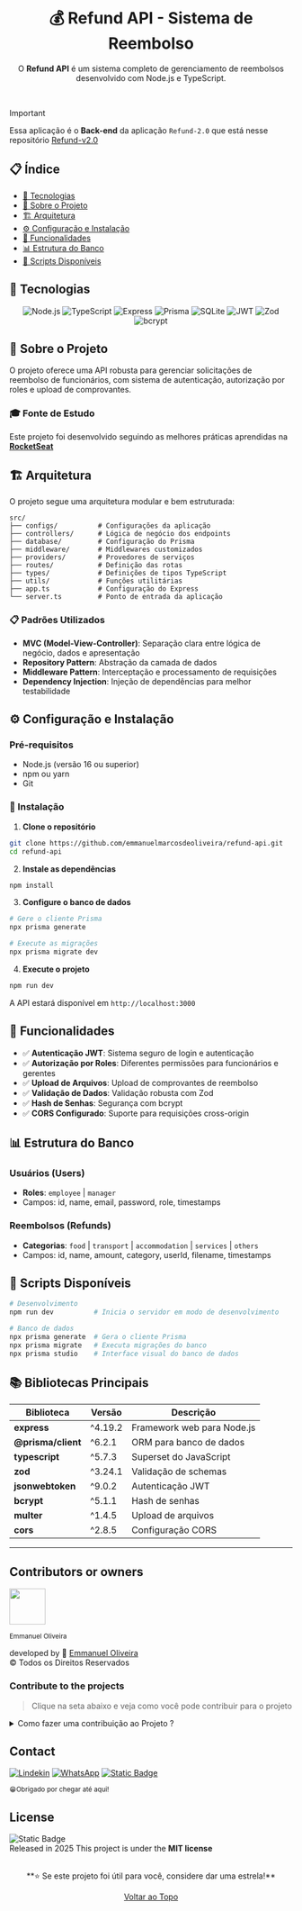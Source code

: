 <div align="center">

 <h1>💰 Refund API - Sistema de Reembolso</h1>
 <p>O <strong>Refund API</strong> é um sistema completo de gerenciamento de reembolsos desenvolvido com Node.js e TypeScript.</p>
</div>

</br>

> [!IMPORTANT]
> Essa aplicação é o **Back-end** da aplicação `Refund-2.0` que está nesse repositório [Refund-v2.0](https://github.com/emmanuelmarcosdeoliveira/refund-v2.0)

## 📋 Índice

- [🚀 Tecnologias](#-tecnologias)
- [📖 Sobre o Projeto](#-sobre-o-projeto)
- [🏗️ Arquitetura](#️-arquitetura)
- [⚙️ Configuração e Instalação](#️-configuração-e-instalação)
- [🎯 Funcionalidades](#-funcionalidades)
- [📊 Estrutura do Banco](#-estrutura-do-banco)
- [🔧 Scripts Disponíveis](#-scripts-disponíveis)

## 🚀 Tecnologias

<div align="center">

![Node.js](https://img.shields.io/badge/Node.js-339933?style=plastic&logo=node.js&logoColor=white)
![TypeScript](https://img.shields.io/badge/TypeScript-007ACC?style=plastic&logo=typescript&logoColor=white)
![Express](https://img.shields.io/badge/Express.js-000000?style=plastic&logo=express&logoColor=white)
![Prisma](https://img.shields.io/badge/Prisma-3982CE?style=plastic&logo=prisma&logoColor=white)
![SQLite](https://img.shields.io/badge/SQLite-003B57?style=plastic&logo=sqlite&logoColor=white)
![JWT](https://img.shields.io/badge/JWT-000000?style=plastic&logo=jsonwebtoken&logoColor=white)
![Zod](https://img.shields.io/badge/Zod-3E67B1?style=plastic&logo=zod&logoColor=white)
![bcrypt](https://img.shields.io/badge/bcrypt-000000?style=plastic&logo=bcrypt&logoColor=white)

</div>

## 📖 Sobre o Projeto

O projeto oferece uma API robusta para gerenciar solicitações de reembolso de funcionários, com sistema de autenticação, autorização por roles e upload de comprovantes.

### 🎓 Fonte de Estudo

Este projeto foi desenvolvido seguindo as melhores práticas aprendidas na **[RocketSeat](https://rocketseat.com.br/)**

## 🏗️ Arquitetura

O projeto segue uma arquitetura modular e bem estruturada:

```
src/
├── configs/          # Configurações da aplicação
├── controllers/      # Lógica de negócio dos endpoints
├── database/         # Configuração do Prisma
├── middleware/       # Middlewares customizados
├── providers/        # Provedores de serviços
├── routes/           # Definição das rotas
├── types/            # Definições de tipos TypeScript
├── utils/            # Funções utilitárias
├── app.ts            # Configuração do Express
└── server.ts         # Ponto de entrada da aplicação
```

### 📋 Padrões Utilizados

- **MVC (Model-View-Controller)**: Separação clara entre lógica de negócio, dados e apresentação
- **Repository Pattern**: Abstração da camada de dados
- **Middleware Pattern**: Interceptação e processamento de requisições
- **Dependency Injection**: Injeção de dependências para melhor testabilidade

## ⚙️ Configuração e Instalação

### Pré-requisitos

- Node.js (versão 16 ou superior)
- npm ou yarn
- Git

### 🚀 Instalação

1. **Clone o repositório**

```bash
git clone https://github.com/emmanuelmarcosdeoliveira/refund-api.git
cd refund-api
```

2. **Instale as dependências**

```bash
npm install
```

3. **Configure o banco de dados**

```bash
# Gere o cliente Prisma
npx prisma generate

# Execute as migrações
npx prisma migrate dev
```

4. **Execute o projeto**

```bash
npm run dev
```

A API estará disponível em `http://localhost:3000`

## 🎯 Funcionalidades

- ✅ **Autenticação JWT**: Sistema seguro de login e autenticação
- ✅ **Autorização por Roles**: Diferentes permissões para funcionários e gerentes
- ✅ **Upload de Arquivos**: Upload de comprovantes de reembolso
- ✅ **Validação de Dados**: Validação robusta com Zod
- ✅ **Hash de Senhas**: Segurança com bcrypt
- ✅ **CORS Configurado**: Suporte para requisições cross-origin

## 📊 Estrutura do Banco

### Usuários (Users)

- **Roles**: `employee` | `manager`
- Campos: id, name, email, password, role, timestamps

### Reembolsos (Refunds)

- **Categorias**: `food` | `transport` | `accommodation` | `services` | `others`
- Campos: id, name, amount, category, userId, filename, timestamps

## 🔧 Scripts Disponíveis

```bash
# Desenvolvimento
npm run dev          # Inicia o servidor em modo de desenvolvimento

# Banco de dados
npx prisma generate  # Gera o cliente Prisma
npx prisma migrate   # Executa migrações do banco
npx prisma studio    # Interface visual do banco de dados
```

## 📚 Bibliotecas Principais

| Biblioteca         | Versão  | Descrição                  |
| ------------------ | ------- | -------------------------- |
| **express**        | ^4.19.2 | Framework web para Node.js |
| **@prisma/client** | ^6.2.1  | ORM para banco de dados    |
| **typescript**     | ^5.7.3  | Superset do JavaScript     |
| **zod**            | ^3.24.1 | Validação de schemas       |
| **jsonwebtoken**   | ^9.0.2  | Autenticação JWT           |
| **bcrypt**         | ^5.1.1  | Hash de senhas             |
| **multer**         | ^1.4.5  | Upload de arquivos         |
| **cors**           | ^2.8.5  | Configuração CORS          |

---

## Contributors or owners

<img height="64px" src="https://res.cloudinary.com/delo0gvyb/image/upload/v1752287431/profile_mjvmdb.png"><br>

<small>Emmanuel Oliveira</small>

developed by 💖 [Emmanuel Oliveira](https://www.linkedin.com/in/oliveira-emmanuel/)<br>
&copy; Todos os Direitos Reservados

### Contribute to the projects

> Clique na seta abaixo e veja como você pode contribuir para o projeto

<details close>
<summary>Como fazer uma contribuição ao Projeto ?</summary>
 - Familiarize-se com a documentação do projeto, que geralmente inclui guias de instalação.<br>
- Explore o código do projeto para entender sua estrutura e funcionamento.
- <br>

**Faça um Fork**

- Crie uma cópia (fork) do repositório original em sua conta do GitHub.<br>

<img alt="Static Badge" src="https://img.shields.io/badge/-path?style=social&logo=git&label=GitHub%20Docs&color=%23000">
<a href="https://docs.github.com/pt/pull-requests/collaborating-with-pull-requests/working-with-forks/fork-a-repo"></a>

**Clone o Repositório**

- Isso criará uma cópia local do projeto, onde você poderá fazer suas modificações.

<img alt="Static Badge" src="https://img.shields.io/badge/-path?style=social&logo=git&label=GitHub%20Docs&color=%23000">
<a href="https://docs.github.com/pt/repositories/creating-and-managing-repositories/cloning-a-repository"></a>

**Crie uma Nova Branch:**

- Crie uma nova branch para isolar suas alterações.<br>
- Isso facilita a organização do seu trabalho e a criação de pull requests.<br>

**Faça as Alterações:**

- Crie funcionalidades, mude estilos ou resolva `bugs` que iram contribuir para a melhoria do Projeto.<br>

**Crie um Pull Request:**

- Inclua uma descrição clara das suas alterações e explique como elas resolvem o problema ou melhoram o projeto.<br>
- Solicitação: Envie um pull request para o repositório original, solicitando que suas alterações sejam incorporadas ao projeto.
  - <br>

**Revise e Responda a Feedback:**

- Colabore: Os mantenedores do projeto podem solicitar alterações ou fornecer feedback sobre o seu código.

</details>

## Contact

[![Lindekin](https://img.shields.io/badge/--path?style=social&logo=Linkedin&logoColor=%230664C1&logoSize=auto&label=Linkedin&labelColor=%23fff&cacheSeconds=https%3A%2F%2Fwww.linkedin.com%2Fin%2Femmanuel-marcos-oliveira%2F)](https://www.linkedin.com/in/oliveira-emmanuel/)
[![WhatsApp](https://img.shields.io/badge/--path?style=social&logo=WhatsApp&logoColor=%231F3833&logoSize=auto&label=WhatsApp&color=%23fff&cacheSeconds=https%3A%2F%2Fwa.me%2F5511968336094)](https://wa.me/5511968336094)
<a href="mailto:ofs.dev.br@gmail.com"><img alt="Static Badge" src="https://img.shields.io/badge/--path?style=social&logo=Gmail&logoSize=auto&label=Gmail&cacheSeconds=--query&link=mailto%3Adev-oliveira%40outlook.com.br%22"> </a>

<sub>😁Obrigado por chegar até aqui!<sub>

## License

![Static Badge](https://img.shields.io/badge/--path?style=plastic&logo=mit&logoSize=auto&label=license%20MIT&labelColor=%23555555&color=%2397CA00)<br>
Released in 2025 This project is under the **MIT license**<br>
<br>

<div align="center">
**⭐ Se este projeto foi útil para você, considere dar uma estrela!**

[Voltar ao Topo](-refund-api---sistema-de-reembolso)

</div>
